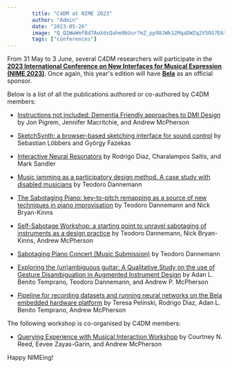 ```yaml
---
        title: "C4DM at NIME 2023"
        author: "Admin"
        date: "2023-05-26"
        image: "Q_Q2WwWmfBd7AoXdsQahm9bUur7mZ_pp98JWk12MqaDWZq2V5OS7E6tktdlDte67f5H67qcRP-Qh4Xp_LjgBVbhusvreZGG0YtcGVbuyvg1rGfTfwPjYGbksTVsAs4iBzA=w1280"
        tags: ["conferences"]
---
```


<p></p>

From 31 May to 3 June, several C4DM researchers will participate in the <b>[2023 International Conference on New Interfaces for Musical Expression (NIME 2023)](http://nime2023.org/)</b>. Once again, this year's edition will have <b>[Bela](https://bela.io/)</b> as an official sponsor.

Below is a list of all the publications authored or co-authored by C4DM members:

* [Instructions not included: Dementia Friendly approaches to DMI Design]() by Jon Pigrem, Jennifer Macritchie, and Andrew McPherson

* [SketchSynth: a browser-based sketching interface for sound control](https://sebastianlobbers.com/static/9324af8a968715544e88586037601b98/SketchSynth_Lobbers_NIME.pdf) by Sebastian Löbbers and György Fazekas

* [Interactive Neural Resonators](https://arxiv.org/abs/2305.14867) by Rodrigo Diaz, Charalampos Saitis, and Mark Sandler

* [Music jamming as a participatory design method. A case study with disabled musicians](https://teodannemann.files.wordpress.com/2023/05/nime2023_disability-2.pdf) by Teodoro Dannemann 

* [The Sabotaging Piano: key-to-pitch remapping as a source of new techniques in piano improvisation](https://teodannemann.files.wordpress.com/2023/05/nime2023_wip-5.pdf) by Teodoro Dannemann and Nick Bryan-Kinns

* [Self-Sabotage Workshop: a starting point to unravel sabotaging of instruments as a design practice](https://teodannemann.files.wordpress.com/2023/05/nime2023_final-4.pdf) by Teodoro Dannemann, Nick Bryan-Kinns, Andrew McPherson

* [Sabotaging Piano Concert (Music Submission)](https://teodannemann.files.wordpress.com/2023/05/nime2023_music-1.pdf) by Teodoro Dannemann

* [Exploring the (un)ambiguous guitar: A Qualitative Study on the use of Gesture Disambiguation in Augmented Instrument Design]() by Adan L. Benito Temprano, Teodoro Dannemann, and Andrew P. McPherson

* [Pipeline for recording datasets and running neural networks on the Bela embedded hardware platform](https://www.teresapelinski.com/documents/2023-nime-cr-pipeline-nn-bela-v3.pdf) by Teresa Pelinski, Rodrigo Diaz,  Adan L. Benito Temprano, Andrew McPherson

The following workshop is co-organised by C4DM members:

* [Querying Experience with Musical Interaction Workshop](https://qe4nime.github.io/) by Courtney N. Reed, Eevee Zayas-Garin, and Andrew McPherson

Happy NIMEing!
